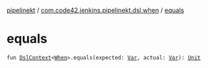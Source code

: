 [pipelinekt](../index.md) / [com.code42.jenkins.pipelinekt.dsl.when](index.md) / [equals](./equals.md)

# equals

`fun `[`DslContext`](../com.code42.jenkins.pipelinekt.dsl/-dsl-context/index.md)`<`[`When`](../com.code42.jenkins.pipelinekt.core/-when.md)`>.equals(expected: `[`Var`](../com.code42.jenkins.pipelinekt.core.vars/-var/index.md)`, actual: `[`Var`](../com.code42.jenkins.pipelinekt.core.vars/-var/index.md)`): `[`Unit`](https://kotlinlang.org/api/latest/jvm/stdlib/kotlin/-unit/index.html)